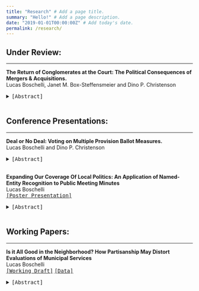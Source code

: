 ```yaml
---
title: "Research" # Add a page title.
summary: "Hello!" # Add a page description.
date: "2019-01-01T00:00:00Z" # Add today's date.
permalink: /research/
---
```

## Under Review:
---
 **The Return of Conglomerates at the Court: The Political Consequences of Mergers & Acquisitions.**  
 Lucas Boschelli, Janet M. Box-Steffensmeier and Dino P. Christenson   
 <details> 
  <summary>
 <kbd>[Abstract]</kbd>
  </summary>
  <blockquote>
    Increasingly, corporations expand through the creation or acquisition of new subsidiary companies. Despite the commonality of the practice, little is known regarding how it influences corporations’—and by extension, their subsidiaries’—political behavior. This paper analyzes how subsidiaries shape corporations’ political interests and collaborations as they seek to influence the Supreme Court. To accomplish this, we construct a historical dataset of the acquisitions and mergers of a politically active sample of Fortune 500 corporations (spanning various industries and sizes) that we combine with their history of filing amicus curiae briefs to the Court. Through social network and longitudinal analyses, we analyze whether and how corporations change their targeted issue areas, collaborations and political success following consolidation. While mergers and acquisitions have no effect on the quantity of actions or success before the Court, they expand the issues of political interest for corporations, making them information brokers in their new political network.
  </blockquote>
</details>


<br/>

## Conference Presentations:
---
**Deal or No Deal: Voting on Multiple Provision Ballot Measures.**  
Lucas Boschelli and Dino P. Christenson  
 <details> 
  <summary>
 <kbd>[Abstract]</kbd>
  </summary>
  <blockquote>
    Ballot measures provide a unique instance of direct democracy in which voters have a say in a state’s legislative process. However, voters vary in how they understand and evaluate these measures, many of which can be relatively complicated and comprised of multiple provisions. Are voters deliberate legislators, or do they instead rely on heuristics to guide their final decision? When multiple provisions exist, how do voters weigh their varying support in their calculus of overall support for the measure? To examine these questions, we conduct a novel survey utilizing three real ballot measures under consideration during the 2022 Missouri midterm election cycle. By experimentally assigning how we ask respondents for their support of a given ballot, we garner insight into how voters approach voting on ballots and their greater decision-making process. We find evidence of a negativity bias, which is strongest on the most complex and least polarized issue
  </blockquote>
</details>

\
**Expanding Our Coverage Of Local Politics: An Application of Named-Entity Recognition to Public Meeting Minutes**  
Lucas Boschelli  
[<kbd>[Poster Presentation]</kbd>](https://www.dropbox.com/s/7cj2i37lnvq5y0h/BoschelliLucasPoster.pdf?dl=0)  
 <details> 
  <summary>
 <kbd>[Abstract]</kbd>
  </summary>
  <blockquote>
    Beyond voting records, public meeting minutes have become a key source of political participation data for many researchers within local politics. Their ability to provide records of individual participation and identifying characteristics such as one's name, address, and original comment has made them invaluable to the study of urban politics. However, finding, scraping, and transforming these meeting minutes into sufficiently detailed and usable data has historically been a labor-intensive task due to how meeting minutes are recorded and stored. This paper attempts to accomplish two goals. The first goal is to set a framework for using public meeting minutes and provide an initial guide for researchers trying to use them. The second is to present a streamlined process to parse meeting minutes through an application of named-entity recognition. To contextualize both goals, I provide a case study from St. Louis County that examines public meeting participants across three distinct levels of local government.
  </blockquote>
</details>



<br/>

## Working Papers:
---
**Is it All Good in the Neighborhood? How Partisanship May Distort Evaluations of Municipal Services**  
Lucas Boschelli  
[<kbd>[Working Draft]</kbd>](https://www.dropbox.com/s/nadhfh4lfdrf6hd/Paper_3_Local_Partisan_Evaluations_Draft.pdf?dl=0) [<kbd>[Data]</kbd>](https://www.dropbox.com/s/7cj2i37lnvq5y0h/BoschelliLucasPoster.pdf?dl=0)  
<details> 
  <summary>
 <kbd>[Abstract]</kbd>
  </summary>
  <blockquote>
    Do voters retrospectively evaluate municipal services? Previous work within local politics would suggest that voters form their evaluations based on the quality of the service and their access to it. Instead, I argue that voters evaluate associated services through a partisan lens rather than objective performance due to the nationalization of a particular state and local political issues. This process occurs when local services become polarized at the national level, with the two parties being associated with distinct and opposing views on those services. I attempt to test this argument through a cross-sectional analysis of local school and police evaluations.  The results confirm that for polarized services such as policing, individuals have a systematic bias in favor of their party's position regardless of the service's objective performance. Additionally, I find that this bias exists regardless of the partisan control of state and local governments. These findings provide insight as to how nationalization shapes retrospective evaluations of government performance and carry with them implications for the future of local accountability.
  </blockquote>
</details>




